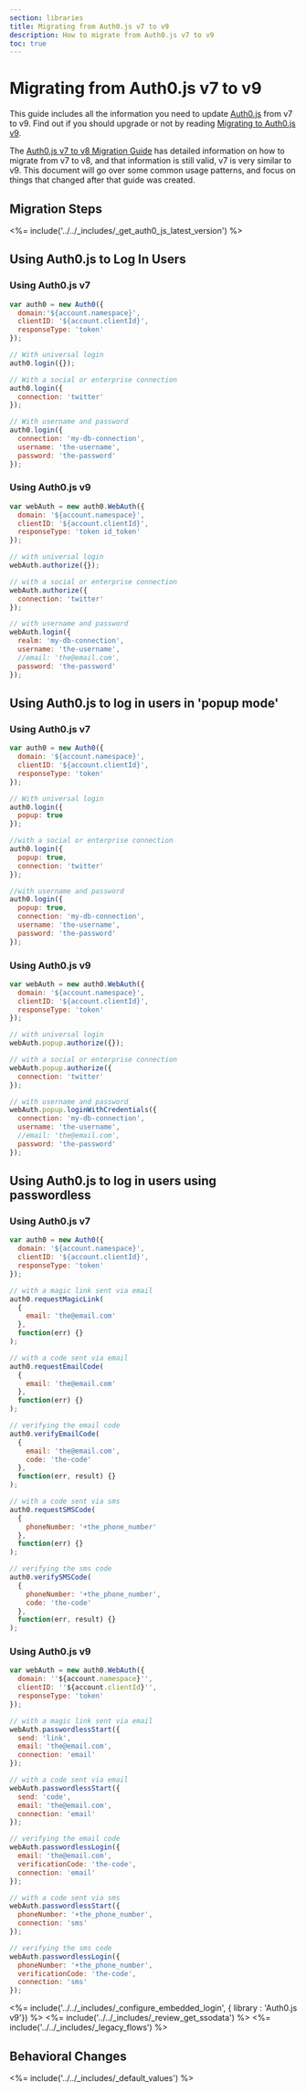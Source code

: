 ```yaml
---
section: libraries
title: Migrating from Auth0.js v7 to v9
description: How to migrate from Auth0.js v7 to v9
toc: true
---
```

# Migrating from Auth0.js v7 to v9

This guide includes all the information you need to update [Auth0.js](/libraries/auth0js) from v7 to v9. Find out if you should upgrade or not by reading [Migrating to Auth0.js v9](/libraries/auth0js/v9/migration-guide).

The [Auth0.js v7 to v8 Migration Guide](/libraries/auth0js/v8/migration-guide) has detailed information on how to migrate from v7 to v8, and that information is still valid, v7 is very similar to v9. This document will go over some common usage patterns, and focus on things that changed after that guide was created.

## Migration Steps

<%= include('../../_includes/_get_auth0_js_latest_version') %>

## Using Auth0.js to Log In Users

### Using Auth0.js v7

```js
var auth0 = new Auth0({
  domain:'${account.namespace}',
  clientID: '${account.clientId}',
  responseType: 'token'
});

// With universal login
auth0.login({});

// With a social or enterprise connection
auth0.login({
  connection: 'twitter'
});

// With username and password
auth0.login({
  connection: 'my-db-connection',
  username: 'the-username',
  password: 'the-password'
});
```

### Using Auth0.js v9

```js
var webAuth = new auth0.WebAuth({
  domain: '${account.namespace}',
  clientID: '${account.clientId}',
  responseType: 'token id_token'
});

// with universal login
webAuth.authorize({});

// with a social or enterprise connection
webAuth.authorize({
  connection: 'twitter'
});

// with username and password
webAuth.login({
  realm: 'my-db-connection',
  username: 'the-username',
  //email: 'the@email.com',
  password: 'the-password'
});
```
## Using Auth0.js to log in users in 'popup mode'

### Using Auth0.js v7

```js
var auth0 = new Auth0({
  domain: '${account.namespace}',
  clientID: '${account.clientId}',
  responseType: 'token'
});

// With universal login
auth0.login({
  popup: true
});

//with a social or enterprise connection
auth0.login({
  popup: true,
  connection: 'twitter'
});

//with username and password
auth0.login({
  popup: true,
  connection: 'my-db-connection',
  username: 'the-username',
  password: 'the-password'
});
```

### Using Auth0.js v9

```js
var webAuth = new auth0.WebAuth({
  domain: '${account.namespace}',
  clientID: '${account.clientId}',
  responseType: 'token'
});

// with universal login
webAuth.popup.authorize({});

// with a social or enterprise connection
webAuth.popup.authorize({
  connection: 'twitter'
});

// with username and password
webAuth.popup.loginWithCredentials({
  connection: 'my-db-connection',
  username: 'the-username',
  //email: 'the@email.com',
  password: 'the-password'
});
```

## Using Auth0.js to log in users using passwordless

### Using Auth0.js v7

```js
var auth0 = new Auth0({
  domain: '${account.namespace}',
  clientID: '${account.clientId}',
  responseType: 'token'
});

// with a magic link sent via email
auth0.requestMagicLink(
  {
    email: 'the@email.com'
  },
  function(err) {}
);

// with a code sent via email
auth0.requestEmailCode(
  {
    email: 'the@email.com'
  },
  function(err) {}
);

// verifying the email code
auth0.verifyEmailCode(
  {
    email: 'the@email.com',
    code: 'the-code'
  },
  function(err, result) {}
);

// with a code sent via sms
auth0.requestSMSCode(
  {
    phoneNumber: '+the_phone_number'
  },
  function(err) {}
);

// verifying the sms code
auth0.verifySMSCode(
  {
    phoneNumber: '+the_phone_number',
    code: 'the-code'
  },
  function(err, result) {}
);
```

### Using Auth0.js v9

```js
var webAuth = new auth0.WebAuth({
  domain: ''${account.namespace}'',
  clientID: ''${account.clientId}'',
  responseType: 'token'
});

// with a magic link sent via email
webAuth.passwordlessStart({
  send: 'link',
  email: 'the@email.com',
  connection: 'email'
});

// with a code sent via email
webAuth.passwordlessStart({
  send: 'code',
  email: 'the@email.com',
  connection: 'email'
});

// verifying the email code
webAuth.passwordlessLogin({
  email: 'the@email.com',
  verificationCode: 'the-code',
  connection: 'email'
});

// with a code sent via sms
webAuth.passwordlessStart({
  phoneNumber: '+the_phone_number',
  connection: 'sms'
});

// verifying the sms code
webAuth.passwordlessLogin({
  phoneNumber: '+the_phone_number',
  verificationCode: 'the-code',
  connection: 'sms'
});
```

<%= include('../../_includes/_configure_embedded_login', { library : 'Auth0.js v9'}) %>
<%= include('../../_includes/_review_get_ssodata') %>
<%= include('../../_includes/_legacy_flows') %>

## Behavioral Changes

<%= include('../../_includes/_default_values') %>
